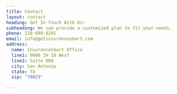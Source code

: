 ```yaml
---
title: Contact
layout: contact
heading: Get In Touch With Us!
subheading: We can provide a customized plan to fit your needs.
phone: 210-699-0281
email: info@getinsurancesmart.com
address:
  name: InsuranceSmart Office
  line1: 8000 IH 10 West
  line2: Suite 600
  city: San Antonio
  state: TX
  zip: "78023"

---
```

